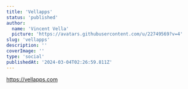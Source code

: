 ```yaml
---
title: 'Vellapps'
status: 'published'
author:
  name: 'Vincent Vella'
  picture: 'https://avatars.githubusercontent.com/u/22749569?v=4'
slug: 'vellapps'
description: ''
coverImage: ''
type: 'social'
publishedAt: '2024-03-04T02:26:59.811Z'
---
```


https://vellapps.com
